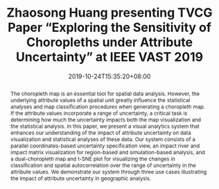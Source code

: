 ﻿---
# Documentation: https://sourcethemes.com/academic/docs/managing-content/

title: "Zhaosong Huang presenting TVCG Paper “Exploring the Sensitivity of Choropleths under Attribute Uncertainty” at IEEE VAST 2019"
event: IEEE VIS 2019
event_url:
location: Vancouver, Canada
summary: "TVCG Paper: Exploring the Sensitivity of Choropleths under Attribute Uncertainty."
abstract: "The choropleth map is an essential tool for spatial data analysis. However, the underlying attribute values of a spatial unit greatly influence the statistical analyses and map classification procedures when generating a choropleth map. If the attribute values incorporate a range of uncertainty, a critical task is determining how much the uncertainty impacts both the map visualization and the statistical analysis. In this paper, we present a visual analytics system that enhances our understanding of the impact of attribute uncertainty on data visualization and statistical analyses of these data. Our system consists of a parallel coordinates-based uncertainty specification view, an impact river and impact matrix visualization for region-based and simulation-based analysis, and a dual-choropleth map and t-SNE plot for visualizing the changes in classification and spatial autocorrelation over the range of uncertainty in the attribute values. We demonstrate our system through three use cases illustrating the impact of attribute uncertainty in geographic analysis."

# Talk start and end times.
#   End time can optionally be hidden by prefixing the line with `#`.
date: 2019-10-24T15:35:20+08:00
date_end: 2019-10-24T15:50:20+08:00
all_day: false

# Schedule page publish date (NOT talk date).
publishDate: 2019-10-01T20:05:20+08:00

authors: []
tags: ["VIS2019"]

# Is this a featured talk? (true/false)
featured: false

# Featured image
# To use, add an image named `featured.jpg/png` to your page's folder.
# Focal points: Smart, Center, TopLeft, Top, TopRight, Left, Right, BottomLeft, Bottom, BottomRight.
image:
  caption: ""
  focal_point: ""
  preview_only: false

# Custom links (optional).
#   Uncomment and edit lines below to show custom links.
# links:
# - name: Follow
#   url: https://twitter.com
#   icon_pack: fab
#   icon: twitter

# Optional filename of your slides within your talk's folder or a URL.
url_slides:
  - http://www.cad.zju.edu.cn/home/vagblog/slides/201911/Exploring%20the%20Sensitivity%20of%20Choropleths%20under%20Attribute%20Uncertainty.pdf
url_code:
  - https://github.com/VADERASU/Choropleths-Attribute-Uncertainty
url_pdf:
  - http://www.cad.zju.edu.cn/home/vagblog/VAG_Work/GeoUncertainty20181206.pdf
url_video:
  - http://www.cad.zju.edu.cn/home/vagblog/VAG_Work/201812051080v2.mp4

# Markdown Slides (optional).
#   Associate this talk with Markdown slides.
#   Simply enter your slide deck's filename without extension.
#   E.g. `slides = "example-slides"` references `content/slides/example-slides.md`.
#   Otherwise, set `slides = ""`.
slides: ""

# Projects (optional).
#   Associate this post with one or more of your projects.
#   Simply enter your project's folder or file name without extension.
#   E.g. `projects = ["internal-project"]` references `content/project/deep-learning/index.md`.
#   Otherwise, set `projects = []`.
projects: []
---
